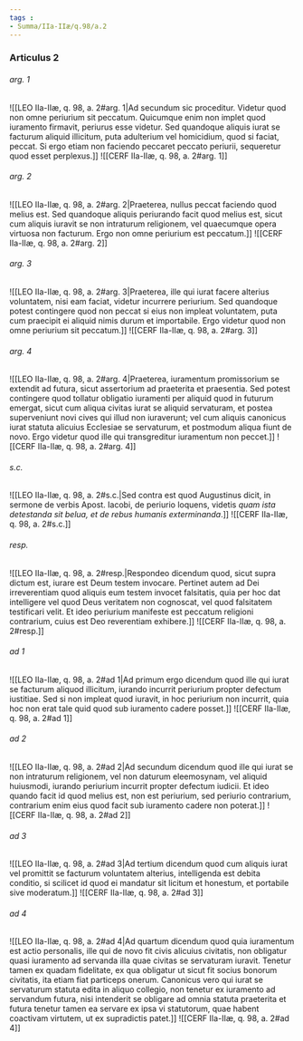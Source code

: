 ```yaml
---
tags : 
- Summa/IIa-IIæ/q.98/a.2
---
```


### Articulus 2

###### arg. 1
![[LEO IIa-IIæ, q. 98, a. 2#arg. 1|Ad secundum sic proceditur. Videtur quod non omne periurium sit peccatum. Quicumque enim non implet quod iuramento firmavit, periurus esse videtur. Sed quandoque aliquis iurat se facturum aliquid illicitum, puta adulterium vel homicidium, quod si faciat, peccat. Si ergo etiam non faciendo peccaret peccato periurii, sequeretur quod esset perplexus.]]
![[CERF IIa-IIæ, q. 98, a. 2#arg. 1]]

###### arg. 2
![[LEO IIa-IIæ, q. 98, a. 2#arg. 2|Praeterea, nullus peccat faciendo quod melius est. Sed quandoque aliquis periurando facit quod melius est, sicut cum aliquis iuravit se non intraturum religionem, vel quaecumque opera virtuosa non facturum. Ergo non omne periurium est peccatum.]]
![[CERF IIa-IIæ, q. 98, a. 2#arg. 2]]

###### arg. 3
![[LEO IIa-IIæ, q. 98, a. 2#arg. 3|Praeterea, ille qui iurat facere alterius voluntatem, nisi eam faciat, videtur incurrere periurium. Sed quandoque potest contingere quod non peccat si eius non impleat voluntatem, puta cum praecipit ei aliquid nimis durum et importabile. Ergo videtur quod non omne periurium sit peccatum.]]
![[CERF IIa-IIæ, q. 98, a. 2#arg. 3]]

###### arg. 4
![[LEO IIa-IIæ, q. 98, a. 2#arg. 4|Praeterea, iuramentum promissorium se extendit ad futura, sicut assertorium ad praeterita et praesentia. Sed potest contingere quod tollatur obligatio iuramenti per aliquid quod in futurum emergat, sicut cum aliqua civitas iurat se aliquid servaturam, et postea superveniunt novi cives qui illud non iuraverunt; vel cum aliquis canonicus iurat statuta alicuius Ecclesiae se servaturum, et postmodum aliqua fiunt de novo. Ergo videtur quod ille qui transgreditur iuramentum non peccet.]]
![[CERF IIa-IIæ, q. 98, a. 2#arg. 4]]

###### s.c.
![[LEO IIa-IIæ, q. 98, a. 2#s.c.|Sed contra est quod Augustinus dicit, in sermone de verbis Apost. Iacobi, de periurio loquens, videtis *quam ista detestanda sit belua, et de rebus humanis exterminanda*.]]
![[CERF IIa-IIæ, q. 98, a. 2#s.c.]]

###### resp.
![[LEO IIa-IIæ, q. 98, a. 2#resp.|Respondeo dicendum quod, sicut supra dictum est, iurare est Deum testem invocare. Pertinet autem ad Dei irreverentiam quod aliquis eum testem invocet falsitatis, quia per hoc dat intelligere vel quod Deus veritatem non cognoscat, vel quod falsitatem testificari velit. Et ideo periurium manifeste est peccatum religioni contrarium, cuius est Deo reverentiam exhibere.]]
![[CERF IIa-IIæ, q. 98, a. 2#resp.]]

###### ad 1
![[LEO IIa-IIæ, q. 98, a. 2#ad 1|Ad primum ergo dicendum quod ille qui iurat se facturum aliquod illicitum, iurando incurrit periurium propter defectum iustitiae. Sed si non impleat quod iuravit, in hoc periurium non incurrit, quia hoc non erat tale quid quod sub iuramento cadere posset.]]
![[CERF IIa-IIæ, q. 98, a. 2#ad 1]]

###### ad 2
![[LEO IIa-IIæ, q. 98, a. 2#ad 2|Ad secundum dicendum quod ille qui iurat se non intraturum religionem, vel non daturum eleemosynam, vel aliquid huiusmodi, iurando periurium incurrit propter defectum iudicii. Et ideo quando facit id quod melius est, non est periurium, sed periurio contrarium, contrarium enim eius quod facit sub iuramento cadere non poterat.]]
![[CERF IIa-IIæ, q. 98, a. 2#ad 2]]

###### ad 3
![[LEO IIa-IIæ, q. 98, a. 2#ad 3|Ad tertium dicendum quod cum aliquis iurat vel promittit se facturum voluntatem alterius, intelligenda est debita conditio, si scilicet id quod ei mandatur sit licitum et honestum, et portabile sive moderatum.]]
![[CERF IIa-IIæ, q. 98, a. 2#ad 3]]

###### ad 4
![[LEO IIa-IIæ, q. 98, a. 2#ad 4|Ad quartum dicendum quod quia iuramentum est actio personalis, ille qui de novo fit civis alicuius civitatis, non obligatur quasi iuramento ad servanda illa quae civitas se servaturam iuravit. Tenetur tamen ex quadam fidelitate, ex qua obligatur ut sicut fit socius bonorum civitatis, ita etiam fiat particeps onerum. Canonicus vero qui iurat se servaturum statuta edita in aliquo collegio, non tenetur ex iuramento ad servandum futura, nisi intenderit se obligare ad omnia statuta praeterita et futura tenetur tamen ea servare ex ipsa vi statutorum, quae habent coactivam virtutem, ut ex supradictis patet.]]
![[CERF IIa-IIæ, q. 98, a. 2#ad 4]]

